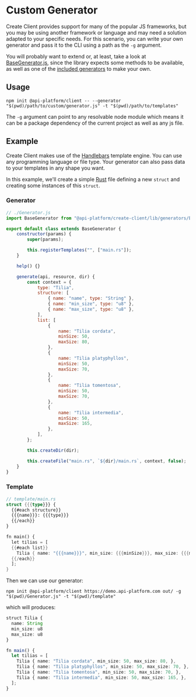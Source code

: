 # Custom Generator

Create Client provides support for many of the popular JS frameworks, but you may be using another framework or language and may need a solution adapted to your specific needs. For this scenario, you can write your own generator and pass it to the CLI using a path as the `-g` argument.

You will probably want to extend or, at least, take a look at [BaseGenerator.js](https://github.com/api-platform/create-client/blob/main/src/generators/BaseGenerator.js), since the library expects some methods to be available, as well as one of the [included generators](https://github.com/api-platform/create-client/blob/main/src/generators/BaseGenerator.js) to make your own.

## Usage

```shell
npm init @api-platform/client -- --generator "$(pwd)/path/to/custom/generator.js" -t "$(pwd)/path/to/templates"
```

The `-g` argument can point to any resolvable node module which means it can be a package dependency of the current project as well as any js file.

## Example

Create Client makes use of the [Handlebars](https://handlebarsjs.com/) template engine. You can use any programming language or file type. Your generator can also pass data to your templates in any shape you want.

In this example, we'll create a simple [Rust](https://www.rust-lang.org) file defining a new `struct` and creating some instances of this `struct`.

### Generator

```js
// ./Generator.js
import BaseGenerator from "@api-platform/create-client/lib/generators/BaseGenerator";

export default class extends BaseGenerator {
    constructor(params) {
        super(params);

        this.registerTemplates("", ["main.rs"]);
    }

    help() {}

    generate(api, resource, dir) {
        const context = {
            type: "Tilia",
            structure: [
                { name: "name", type: "String" },
                { name: "min_size", type: "u8" },
                { name: "max_size", type: "u8" },
            ],
            list: [
                {
                    name: "Tilia cordata",
                    minSize: 50,
                    maxSize: 80,
                },
                {
                    name: "Tilia platyphyllos",
                    minSize: 50,
                    maxSize: 70,
                },
                {
                    name: "Tilia tomentosa",
                    minSize: 50,
                    maxSize: 70,
                },
                {
                    name: "Tilia intermedia",
                    minSize: 50,
                    maxSize: 165,
                },
            ],
        };

        this.createDir(dir);

        this.createFile("main.rs", `${dir}/main.rs`, context, false);
    }
}
```

### Template

```rs
// template/main.rs
struct {{{type}}} {
  {{#each structure}}
  {{{name}}}: {{{type}}}
  {{/each}}
}

fn main() {
  let tilias = [
  {{#each list}}
    Tilia { name: "{{{name}}}", min_size: {{{minSize}}}, max_size: {{{maxSize}}}, },
  {{/each}}
  ];
}
```

Then we can use our generator:

```shell
npm init @api-platform/client https://demo.api-platform.com out/ -g "$(pwd)/Generator.js" -t "$(pwd)/template"
```

which will produces:

```ts
struct Tilia {
  name: String
  min_size: u8
  max_size: u8
}

fn main() {
  let tilias = [
    Tilia { name: "Tilia cordata", min_size: 50, max_size: 80, },
    Tilia { name: "Tilia platyphyllos", min_size: 50, max_size: 70, },
    Tilia { name: "Tilia tomentosa", min_size: 50, max_size: 70, },
    Tilia { name: "Tilia intermedia", min_size: 50, max_size: 165, },
  ];
}
```
